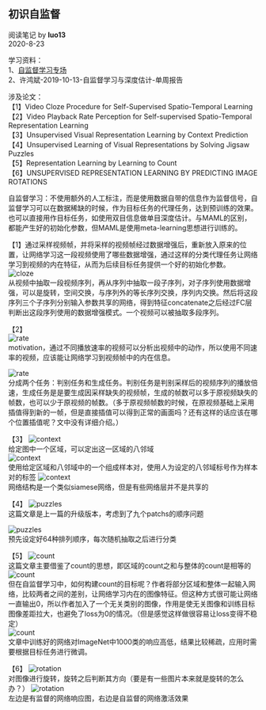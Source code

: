 ## 初识自监督
阅读笔记 by **luo13**  
2020-8-23  

学习资料：  
1、[自监督学习专场](https://www.bilibili.com/video/BV1o541167A8?from=search&seid=17829134613897628329)  
2、许鸿斌-2019-10-13-自监督学习与深度估计-单周报告  

涉及论文：  
【1】Video Cloze Procedure for Self-Supervised Spatio-Temporal Learning  
【2】Video Playback Rate Perception for Self-supervised Spatio-Temporal Representation Learning  
【3】Unsupervised Visual Representation Learning by Context Prediction  
【4】Unsupervised Learning of Visual Representations by Solving Jigsaw Puzzles  
【5】Representation Learning by Learning to Count  
【6】UNSUPERVISED REPRESENTATION LEARNING BY PREDICTING IMAGE ROTATIONS  

自监督学习：不使用额外的人工标注，而是使用数据自带的信息作为监督信号，自监督学习可以在数据稀缺的时候，作为目标任务的代理任务，达到预训练的效果。也可以直接用作目标任务，如使用双目信息做单目深度估计。与MAML的区别，都能产生好的初始化参数，但MAML是使用meta-learning思想进行训练的。  

【1】通过采样视频帧，并将采样的视频帧经过数据增强后，重新放入原来的位置，让网络学习这一段视频使用了哪些数据增强，通过这样的分类代理任务让网络学习到视频的内在特征，从而为后续目标任务提供一个好的初始化参数。  
![cloze](../../img/初识自监督学习/cloze_网络结构.PNG)   
从视频中抽取一段视频序列，再从序列中抽取一段子序列，对子序列使用数据增强，可以是旋转，空间交换，与序列外的等长序列交换，序列内交换。然后将这段序列三个子序列分别输入参数共享的网络，得到特征concatenate之后经过FC层判断出这段序列使用的数据增强模式。一个视频可以被抽取多段序列。  

【2】  
![rate](../../img/初识自监督学习/rate_示意图.PNG)   
motivation，通过不同播放速率的视频可以分析出视频中的动作，所以使用不同速率的视频，应该能让网络学习到视频帧中的内在信息。

![rate](../../img/初识自监督学习/rate_网络结构.PNG)   
分成两个任务：判别任务和生成任务。判别任务是判别采样后的视频序列的播放倍速，生成任务是是要生成因采样缺失的视频帧，生成的帧数可以多于原视频缺失的帧数，也可以少于原视频的帧数。（多于原视频帧数的时候，在原视频基础上采用插值得到新的一帧，但是直接插值可以得到正常的画面吗？还有这样的话应该在哪个位置插值呢？文中没有详细介绍。）  

【3】
![context](../../img/初识自监督学习/context_示意图1.PNG)   
给定图中一个区域，可以定出这一区域的八邻域  
![context](../../img/初识自监督学习/context_示意图2.PNG)   
使用给定区域和八邻域中的一个组成样本对，使用人为设定的八邻域标号作为样本对的标签
![context](../../img/初识自监督学习/context_网络结构.PNG)   
网络结构是一个类似siamese网络，但是有些网络层并不是共享的  

【4】
![puzzles](../../img/初识自监督学习/puzzles_示意图.PNG)   
这篇文章是上一篇的升级版本，考虑到了九个patchs的顺序问题

![puzzles](../../img/初识自监督学习/puzzles_网络结构.PNG)   
预先设定好64种排列顺序，每次随机抽取之后进行分类  

【5】
![count](../../img/初识自监督学习/count_示意图.PNG)   
这篇文章主要借鉴了count的思想，即区域的count之和与整体的count是相等的
![count](../../img/初识自监督学习/count_网络结构.PNG)   
但在自监督学习中，如何构建count的目标呢？作者将部分区域和整体一起输入网络，比较两者之间的差别，让网络学习内在的图像特征。但这种方式很可能让网络一直输出0，所以作者加入了一个无关类别的图像，作用是使无关图像和训练目标图像差距拉大，也避免了loss为0的情况。（但是感觉这样做很容易让loss变得不稳定）  
![count](../../img/初识自监督学习/count_激活.PNG)   
文章中训练好的网络对ImageNet中1000类的响应高低，结果比较稀疏，应用时需要根据目标任务进行微调。  

【6】
![rotation](../../img/初识自监督学习/rotation_网络结构.PNG)  
对图像进行旋转，旋转之后判断其方向（要是有一些图片本来就是旋转的怎么办？） 
![rotation](../../img/初识自监督学习/rotation_效果图.PNG)   
左边是有监督的网络响应图，右边是自监督的网络激活效果  
